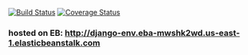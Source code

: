 [![Build Status](https://app.travis-ci.com/zhujiumu/swe1-app.svg?branch=main)](https://app.travis-ci.com/zhujiumu/swe1-app)
[![Coverage Status](https://coveralls.io/repos/github/zhujiumu/swe1-app/badge.svg?branch=main)](https://coveralls.io/github/zhujiumu/swe1-app?branch=main)
### hosted on EB: http://django-env.eba-mwshk2wd.us-east-1.elasticbeanstalk.com
